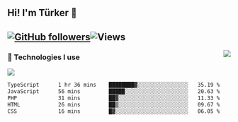 <!-- ## Hi! I'm Türker 🖐️ -->
##  Hi! I'm Türker 👋
## [![GitHub followers](https://img.shields.io/github/followers/turkwr?color=333&label=Follow&logo=github&logoColor=fff&style=flat-square)](https://github.com/turkwr?tab=followers)![Views](https://visitor-badge.laobi.icu/badge?page_id=turkwr&format=true)
<a href="https://discord.com/users/162740870607536128">
 <img src="https://lanyard.cnrad.dev/api/162740870607536128?hideTimestamp=true&idleMessage=Just%20chillin'%20at%20the%20moment&bg=161a23&animated=true" align="right" />
</a>

### 🧠 Technologies I use
![](https://skillicons.dev/icons?i=js,ts,py,php,html,css,tailwind,bootstrap,nodejs,express,react,nextjs&theme=dark&perline=4)


<!--START_SECTION:waka-->

```txt
TypeScript      1 hr 36 mins    ████████▓░░░░░░░░░░░░░░░░   35.19 %
JavaScript      56 mins         █████░░░░░░░░░░░░░░░░░░░░   20.63 %
PHP             31 mins         ██▓░░░░░░░░░░░░░░░░░░░░░░   11.33 %
HTML            26 mins         ██▒░░░░░░░░░░░░░░░░░░░░░░   09.67 %
CSS             16 mins         █▓░░░░░░░░░░░░░░░░░░░░░░░   06.05 %
```

<!--END_SECTION:waka-->
